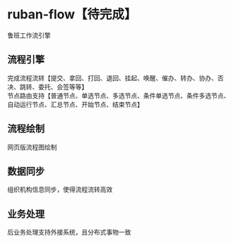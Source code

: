 # ruban-flow【待完成】
鲁班工作流引擎
## 流程引擎
完成流程流转【提交、拿回、打回、退回、挂起、唤醒、催办、转办、协办、否决、跳转、委托、会签等等】  
节点路由支持【普通节点、单选节点、多选节点、条件单选节点、条件多选节点、自动运行节点、汇总节点、开始节点、结束节点】
## 流程绘制
网页版流程图绘制
## 数据同步
组织机构信息同步，使得流程流转高效
## 业务处理
后业务处理支持外接系统，且分布式事物一致
